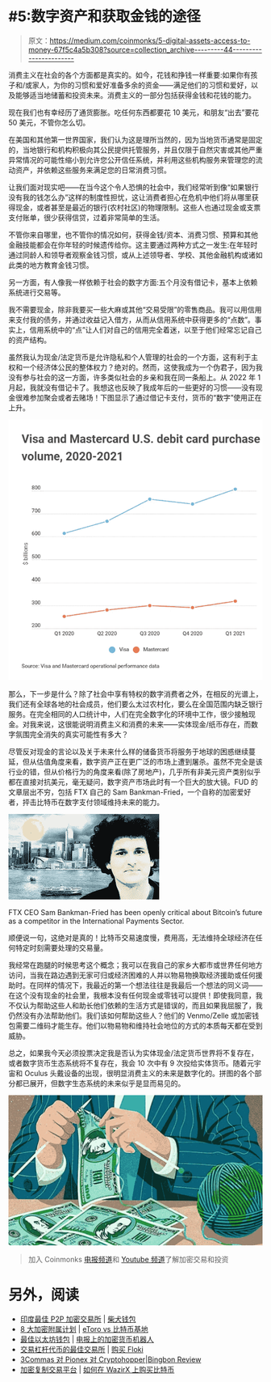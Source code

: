# #5:数字资产和获取金钱的途径

> 原文：<https://medium.com/coinmonks/5-digital-assets-access-to-money-67f5c4a5b308?source=collection_archive---------44----------------------->

消费主义在社会的各个方面都是真实的。如今，花钱和挣钱一样重要:如果你有孩子和/或家人，为你的习惯和爱好准备多余的资金——满足他们的习惯和爱好，以及能够适当地储蓄和投资未来。消费主义的一部分包括获得金钱和花钱的能力。

现在我们也有幸经历了通货膨胀。吃任何东西都要花 10 美元，和朋友“出去”要花 50 美元，不管你怎么切。

在美国和其他第一世界国家，我们认为这是理所当然的，因为当地货币通常是固定的，当地银行和机构积极向其公民提供托管服务，并且仅限于自然灾害或其他严重异常情况的可能性缩小到允许您公开信任系统，并利用这些机构服务来管理您的流动资产，并依赖这些服务来满足您的日常消费习惯。

让我们面对现实吧——在当今这个令人恐惧的社会中，我们经常听到像“如果银行没有我的钱怎么办”这样的制度性担忧，这让消费者担心在危机中他们将从哪里获得现金，或者甚至是最近的银行(农村社区)的物理限制。这些人也通过现金或支票支付账单，很少获得信贷，过着非常简单的生活。

不管你来自哪里，也不管你的情况如何，获得金钱/资本、消费习惯、预算和其他金融技能都会在你年轻的时候遗传给你。这主要通过两种方式之一发生:在年轻时通过同龄人和领导者观察金钱习惯，或从上述领导者、学校、其他金融机构或诸如此类的地方教育金钱习惯。

另一方面，有人像我一样依赖于社会的数字方面:五个月没有借记卡，基本上依赖系统进行交易等。

我不需要现金，除非我要买一些大麻或其他“交易受限”的零售商品。我可以用信用来支付我的债务，并通过收益记入借方，从而从信用系统中获得更多的“点数”。事实上，信用系统中的“点”让人们对自己的信用完全着迷，以至于他们经常忘记自己的资产结构。

虽然我认为现金/法定货币是允许隐私和个人管理的社会的一个方面，这有利于主权和一个经济体公民的整体权力？绝对的。然而，这使我成为一个伪君子，因为我没有参与社会的这一方面，许多类似社会的乡亲和我在同一条船上。从 2022 年 1 月起，我就没有借记卡了。我想这也反映了我成年后的一些更好的习惯——没有现金很难参加聚会或者去赌场！下图显示了通过借记卡支付，货币的“数字”使用正在上升。

![](img/d2bbc1d5125b89db4ac53fc0752425ca.png)

那么，下一步是什么？除了社会中享有特权的数字消费者之外，在相反的光谱上，我们还有全球各地的社会成员，他们要么太过农村化，要么在全国范围内缺乏银行服务。在完全相同的人口统计中，人们在完全数字化的环境中工作，很少接触现金。对我来说，这很能说明消费主义和消费的未来——实体现金/纸币存在，而数字氛围完全消失的真实可能性有多大？

尽管反对现金的言论以及关于未来什么样的储备货币将服务于地球的困惑继续蔓延，但从估值角度来看，数字资产正在更广泛的市场上遭到屠杀。虽然不完全是该行业的错，但从价格行为的角度来看(除了房地产)，几乎所有非美元资产类别似乎都在直接对抗美元，毫无疑问，数字资产市场此时有一个巨大的放大镜。FUD 的文章层出不穷，包括 FTX 自己的 Sam Bankman-Fried，一个自称的加密爱好者，抨击比特币在数字支付领域维持未来的能力。

![](img/1bf7e4915da9db520f798ec8cd1e3ef8.png)

FTX CEO Sam Bankman-Fried has been openly critical about Bitcoin’s future as a competitor in the International Payments Sector.

顺便说一句，这绝对是真的！比特币交易速度慢，费用高，无法维持全球经济在任何特定时刻需要处理的交易量。

我经常在跑腿的时候思考这个概念；我可以在我自己的家乡大都市或世界任何地方访问，当我在路边遇到无家可归或经济困难的人并以物易物换取经济援助或任何援助时。在同样的情况下，我最近的第一个想法往往是我最后一个想法的同义词——在这个没有现金的社会里，我根本没有任何现金或零钱可以提供！即使我同意，我不仅认为帮助这些人和助长他们依赖的生活方式是错误的，而且如果我屈服了，我仍然没有办法帮助他们。我们该如何帮助这些人？他们的 Venmo/Zelle 或加密钱包需要二维码才能生存。他们以物易物和维持社会地位的方式的本质每天都在受到威胁。

总之，如果我今天必须投票决定我是否认为实体现金/法定货币世界将不复存在，或者数字货币生态系统将不复存在，我会 10 次中有 9 次投给实体货币。随着元宇宙和 Oculus 头戴设备的出现，很明显消费主义的未来是数字化的。拼图的各个部分都已展开，但数字生态系统的未来似乎是显而易见的。

![](img/110e67f0c84e4c2b49736df677df6007.png)

> 加入 Coinmonks [电报频道](https://t.me/coincodecap)和 [Youtube 频道](https://www.youtube.com/c/coinmonks/videos)了解加密交易和投资

# 另外，阅读

*   [印度最佳 P2P 加密交易所](https://coincodecap.com/p2p-crypto-exchanges-in-india) | [柴犬钱包](https://coincodecap.com/baby-shiba-inu-wallets)
*   [8 大加密附属计划](https://coincodecap.com/crypto-affiliate-programs) | [eToro vs 比特币基地](https://coincodecap.com/etoro-vs-coinbase)
*   [最佳以太坊钱包](https://coincodecap.com/best-ethereum-wallets) | [电报上的加密货币机器人](https://coincodecap.com/telegram-crypto-bots)
*   [交易杠杆代币的最佳交易所](https://coincodecap.com/leveraged-token-exchanges) | [购买 Floki](https://coincodecap.com/buy-floki-inu-token)
*   [3Commas 对 Pionex 对 Cryptohopper](https://coincodecap.com/3commas-vs-pionex-vs-cryptohopper)|[Bingbon Review](https://coincodecap.com/bingbon-review)
*   [加密复制交易平台](/coinmonks/top-10-crypto-copy-trading-platforms-for-beginners-d0c37c7d698c) | [如何在 WazirX 上购买比特币](/coinmonks/buy-bitcoin-on-wazirx-2d12b7989af1)